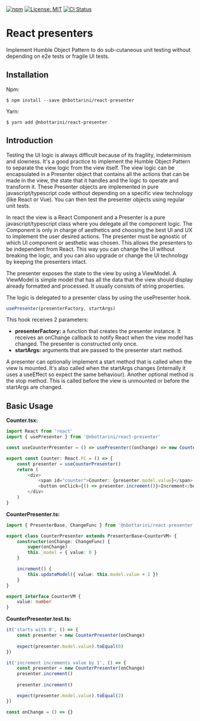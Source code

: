 [![npm](https://img.shields.io/npm/v/@nbottarini/react-presenter.svg)](https://www.npmjs.com/package/@nbottarini/react-presenter)
[![License: MIT](https://img.shields.io/badge/License-MIT-yellow.svg)](https://opensource.org/licenses/MIT)
[![CI Status](https://github.com/nbottarini/react-presenter/actions/workflows/main.yml/badge.svg?branch=main)](https://github.com/nbottarini/react-presenter/actions)

# React presenters
Implement Humble Object Pattern to do sub-cutaneous unit testing without depending on e2e tests or fragile UI tests.

## Installation

Npm:
```
$ npm install --save @nbottarini/react-presenter
```

Yarn:
```
$ yarn add @nbottarini/react-presenter
```

## Introduction

Testing the UI logic is always difficult because of its fragility, indeterminism and slowness. It's a good practice to
implement the Humble Object Pattern to separate the view logic from the view itself.
The view logic can be encapsulated in a Presenter object that contains all the actions that can be made in the view,
the state that it handles and the logic to operate and transform it.
These Presenter objects are implemented in pure javascript/typescript code without depending on a specific view technology
(like React or Vue).
You can then test the presenter objects using regular unit tests.

In react the view is a React Component and a Presenter is a pure javascript/typescript class where you delegate all
the component logic. The Component is only in charge of aesthetics and choosing the best UI and UX to implement the user
desired actions.
The presenter must be agnostic of which UI component or aesthetic was chosen. This allows the presenters to be independent
from React. This way you can change the UI without breaking the logic, and you can also upgrade or change the UI technology
by keeping the presenters intact.

The presenter exposes the state to the view by using a ViewModel. A ViewModel is simple model that has all the data that
the view should display already formatted and processed. It usually consists of string properties.

The logic is delegated to a presenter class by using the usePresenter hook.
```typescript
usePresenter(presenterFactory, startArgs)
```
This hook receives 2 parameters:
- **presenterFactory:** a function that creates the presenter instance.
  It receives an onChange callback to notify React when the view model has changed.
  The presenter is constructed only once.
- **startArgs:** arguments that are passed to the presenter start method.

A presenter can optionally implement a start method that is called when the view is mounted. It's also called when
the startArgs changes (internally it uses a useEffect so expect the same behaviour).
Another optional method is the stop method. This is called before the view is unmounted or before the startArgs are changed.

## Basic Usage

**Counter.tsx:**

```typescript jsx
import React from 'react'
import { usePresenter } from '@nbottarini/react-presenter'

const useCounterPresenter = () => usePresenter((onChange) => new CounterPresenter(onChange))

export const Counter: React.FC = () => {
    const presenter = useCounterPresenter()
    return (
        <div>
            <span id="counter">Counter: {presenter.model.value}</span>
            <button onClick={() => presenter.increment()}>Increment</button>
        </div>
    )
}
```

**CounterPresenter.ts:**
```typescript
import { PresenterBase, ChangeFunc } from '@nbottarini/react-presenter'

export class CounterPresenter extends PresenterBase<CounterVM> {
    constructor(onChange: ChangeFunc) {
        super(onChange)
        this._model = { value: 0 }
    }

    increment() {
        this.updateModel({ value: this.model.value + 1 })
    }
}

export interface CounterVM {
    value: number
}
```

**CounterPresenter.test.ts:**
```typescript
it('starts with 0', () => {
    const presenter = new CounterPresenter(onChange)
    
    expect(presenter.model.value).toEqual(0)
})

it('increment increments value by 1', () => {
    const presenter = new CounterPresenter(onChange)
    presenter.increment()
    
    presenter.increment()

    expect(presenter.model.value).toEqual(2)
})

const onChange = () => {}
```
